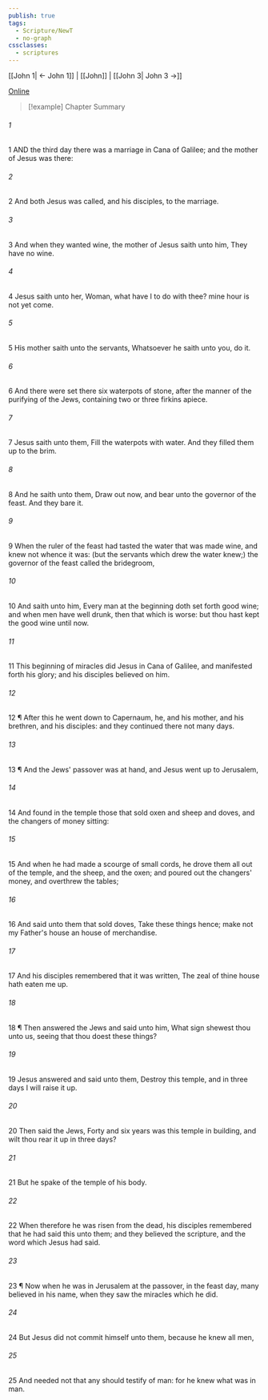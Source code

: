 ```yaml
---
publish: true
tags:
  - Scripture/NewT
  - no-graph
cssclasses:
  - scriptures
---
```

[[John 1| ← John 1]] | [[John]] | [[John 3| John 3 →]]

[Online](https://churchofjesuschrist.org/study/scriptures/nt/john/2?lang=eng)

>[!example] Chapter Summary
>
###### 1
1 AND the third day there was a marriage in Cana of Galilee; and the mother of Jesus was there:
###### 2
2 And both Jesus was called, and his disciples, to the marriage.
###### 3
3 And when they wanted wine, the mother of Jesus saith unto him, They have no wine.
###### 4
4 Jesus saith unto her, Woman, what have I to do with thee? mine hour is not yet come.
###### 5
5 His mother saith unto the servants, Whatsoever he saith unto you, do it.
###### 6
6 And there were set there six waterpots of stone, after the manner of the purifying of the Jews, containing two or three firkins apiece.
###### 7
7 Jesus saith unto them, Fill the waterpots with water. And they filled them up to the brim.
###### 8
8 And he saith unto them, Draw out now, and bear unto the governor of the feast. And they bare it.
###### 9
9 When the ruler of the feast had tasted the water that was made wine, and knew not whence it was: (but the servants which drew the water knew;) the governor of the feast called the bridegroom,
###### 10
10 And saith unto him, Every man at the beginning doth set forth good wine; and when men have well drunk, then that which is worse: but thou hast kept the good wine until now.
###### 11
11 This beginning of miracles did Jesus in Cana of Galilee, and manifested forth his glory; and his disciples believed on him.
###### 12
12 ¶ After this he went down to Capernaum, he, and his mother, and his brethren, and his disciples: and they continued there not many days.
###### 13
13 ¶ And the Jews' passover was at hand, and Jesus went up to Jerusalem,
###### 14
14 And found in the temple those that sold oxen and sheep and doves, and the changers of money sitting:
###### 15
15 And when he had made a scourge of small cords, he drove them all out of the temple, and the sheep, and the oxen; and poured out the changers' money, and overthrew the tables;
###### 16
16 And said unto them that sold doves, Take these things hence; make not my Father's house an house of merchandise.
###### 17
17 And his disciples remembered that it was written, The zeal of thine house hath eaten me up.
###### 18
18 ¶ Then answered the Jews and said unto him, What sign shewest thou unto us, seeing that thou doest these things?
###### 19
19 Jesus answered and said unto them, Destroy this temple, and in three days I will raise it up.
###### 20
20 Then said the Jews, Forty and six years was this temple in building, and wilt thou rear it up in three days?
###### 21
21 But he spake of the temple of his body.
###### 22
22 When therefore he was risen from the dead, his disciples remembered that he had said this unto them; and they believed the scripture, and the word which Jesus had said.
###### 23
23 ¶ Now when he was in Jerusalem at the passover, in the feast day, many believed in his name, when they saw the miracles which he did.
###### 24
24 But Jesus did not commit himself unto them, because he knew all men,
###### 25
25 And needed not that any should testify of man: for he knew what was in man.



